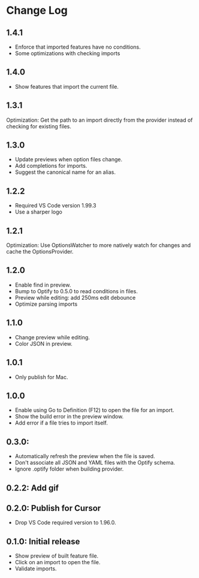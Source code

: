 # Change Log

<!--
All notable changes to the "Optify" extension will be documented in this file.
Check [Keep a Changelog](http://keepachangelog.com/) for recommendations on how to structure this file.
-->

## 1.4.1

* Enforce that imported features have no conditions.
* Some optimizations with checking imports

## 1.4.0

* Show features that import the current file.

## 1.3.1

Optimization: Get the path to an import directly from the provider instead of checking for existing files.

## 1.3.0

* Update previews when option files change.
* Add completions for imports.
* Suggest the canonical name for an alias.

## 1.2.2

* Required VS Code version 1.99.3
* Use a sharper logo

## 1.2.1

Optimization: Use OptionsWatcher to more natively watch for changes and cache the OptionsProvider.

## 1.2.0

* Enable find in preview.
* Bump to Optify to 0.5.0 to read conditions in files.
* Preview while editing: add 250ms edit debounce
* Optimize parsing imports

## 1.1.0

* Change preview while editing.
* Color JSON in preview.

## 1.0.1
* Only publish for Mac.

## 1.0.0

* Enable using Go to Definition (F12) to open the file for an import.
* Show the build error in the preview window.
* Add error if a file tries to import itself.

## 0.3.0:

* Automatically refresh the preview when the file is saved.
* Don't associate all JSON and YAML files with the Optify schema.
* Ignore .optify folder when building provider.

## 0.2.2: Add gif

## 0.2.0: Publish for Cursor

* Drop VS Code required version to 1.96.0.

## 0.1.0: Initial release

* Show preview of built feature file.
* Click on an import to open the file.
* Validate imports.

